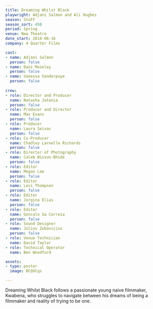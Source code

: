 ```yaml
---
title: Dreaming Whilst Black
playwright: Adjani Salmon and Ali Hughes
season: StuFF
season_sort: 450
period: Spring
venue: New Theatre
date_start: 2018-06-16
company: 4 Quarter Films

cast: 
- name: Adjani Salmon
  person: false
- name: Dani Moseley
  person: false
- name: Vanessa Vanderpuye
  person: false
  
crew:
- role: Director and Producer
  name: Natasha Jatania
  person: false 
- role: Producer and Director 
  name: Max Evans 
  person: false 
- role: Producer
  name: Laura Seixas
  person: false
- role: Co-Producer
  name: Chadley Larnelle Richards
  person: false
- role: Director of Photography
  name: Caleb Wissun-Bhide
  person: false
- role: Editor
  name: Megan Lee
  person: false
- role: Editor
  name: Levi Thompson
  person: false
- role: Editor
  name: Jorgina Elias
  person: false
- role: Editor
  name: Goncalo Sa Correia
  person: false
- role: Sound Designer
  name: Julius Zubavicius
  person: false
- role: Venue Technician
  name: David Taylor
- role: Technical Operator
  name: Ben Woodford

assets:
- type: poster
  image: BCQVCqs

---
```


Dreaming Whilst Black follows a passionate young naive filmmaker, Kwabena, who struggles to navigate between his dreams of being a filmmaker and reality of trying to be one.
